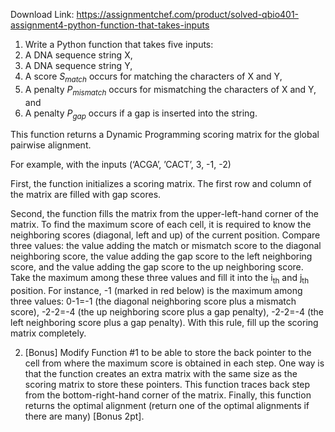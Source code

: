 Download Link: https://assignmentchef.com/product/solved-qbio401-assignment4-python-function-that-takes-inputs
<br>
<ol>

 <li>Write a Python function that takes five inputs:</li>

 <li>A DNA sequence string X,</li>

 <li>A DNA sequence string Y,</li>

 <li>A score <em>S<sub>match</sub></em> occurs for matching the characters of X and Y,</li>

 <li>A penalty <em>P<sub>mismatch</sub></em> occurs for mismatching the characters of X and Y, and</li>

 <li>A penalty <em>P<sub>gap</sub></em> occurs if a gap is inserted into the string.</li>

</ol>

This function returns a Dynamic Programming scoring matrix for the global pairwise alignment.

For example, with the inputs (‘ACGA’, ’CACT’, 3, -1, -2)

First, the function initializes a scoring matrix. The first row and column of the matrix are filled with gap scores.

Second, the function fills the matrix from the upper-left-hand corner of the matrix. To find the maximum score of each cell, it is required to know the neighboring scores (diagonal, left and up) of the current position. Compare three values: the value adding the match or mismatch score to the diagonal neighboring score, the value adding the gap score to the left neighboring score, and the value adding the gap score to the up neighboring score. Take the maximum among these three values and fill it into the i<sub>th</sub> and j<sub>th</sub> position. For instance, -1 (marked in red below) is the maximum among three values: 0-1=-1 (the diagonal neighboring score plus a mismatch score), -2-2=-4 (the up neighboring score plus a gap penalty), -2-2=-4 (the left neighboring score plus a gap penalty). With this rule, fill up the scoring matrix completely.

<ol start="2">

 <li>[Bonus] Modify Function #1 to be able to store the back pointer to the cell from where the maximum score is obtained in each step. One way is that the function creates an extra matrix with the same size as the scoring matrix to store these pointers. This function traces back step from the bottom-right-hand corner of the matrix. Finally, this function returns the optimal alignment (return one of the optimal alignments if there are many) [Bonus 2pt].</li>

</ol>





